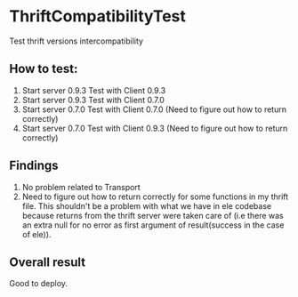 # ThriftCompatibilityTest
Test thrift versions intercompatibility

## How to test:
1. Start server 0.9.3 Test with Client 0.9.3
2. Start server 0.9.3 Test with Client 0.7.0
3. Start server 0.7.0 Test with Client 0.7.0 (Need to figure out how to return correctly)
4. Start server 0.7.0 Test with Client 0.9.3 (Need to figure out how to return correctly)

## Findings
1. No problem related to Transport
2. Need to figure out how to return correctly for some functions in my thrift file. This shouldn't be a problem with what we have in ele codebase because returns from the thrift server were taken care of (i.e there was an extra null for no error as first argument of result(success in the case of ele)).

## Overall result
Good to deploy. 

